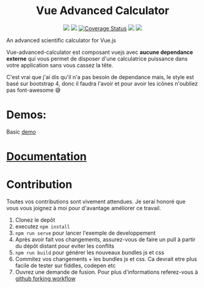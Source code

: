 
<h1 align="center">Vue Advanced Calculator</h1>

<p align="center">
  <a href="https://www.npmjs.com/package/vue-advanced-calculator"><img src="https://img.shields.io/npm/v/vue-advanced-calculator.svg"></a>
  <a href="https://www.npmjs.com/package/vue-advanced-calculator"><img src="https://img.shields.io/npm/dt/vue-advanced-calculator.svg"></a>
<a href='https://coveralls.io/github/dimtrovich/vue-advanced-calculator?branch=master'><img src='https://coveralls.io/repos/github/dimtrovich/vue-advanced-calculator/badge.svg?branch=master' alt='Coverage Status' /></a>
  <a href="https://github.com/dimtrovich/vue-advanced-calculator/blob/master/LICENCE.md"><img src="https://img.shields.io/badge/license-MIT-blue.svg"></a>
  <a href="http://img.badgesize.io/dimtrovich/vue-advanced-calculator/master/dist/vue-advanced-calculator.js.svg?compression=gzip&style=flat-square">
    <img src="http://img.badgesize.io/dimtrovich/vue-advanced-calculator/master/dist/vue-form-wizard.js.svg?compression=gzip&style=flat-square">
  </a>
</p>

An advanced scientific calculator for Vue.js

Vue-advanced-calculator est composant vuejs avec **aucune dependance externe** qui vous permet de disposer d'une calculatrice puissance dans votre application sans vous cassez la tête. 

C'est vrai que j'ai dis qu'il n'a pas besoin de dependance mais, le style est basé sur bootstrap 4, donc il faudra l'avoir et pour avoir les icônes n'oubliez pas font-awesome 😅

# Demos:
Basic [demo](https://jsfiddle.net/Dimtrovich/xpegj9ys/12/)

# [Documentation](https://dimtrovich.github.io/vue-advanced-calculator)

# Contribution
Toutes vos contributions sont vivement attendues. Je serai honoré que vous vous joignez à moi pour d'avantage améliorer ce travail.

1. Clonez le depôt
2. executez `npm install`
3. `npm run serve` pour lancer l'exemple de developpement
4. Après avoir fait vos changements, assurez-vous de faire un pull à partir du dépôt distant pour eviter les conflits
5. `npm run build` pour générer les nouveaux bundles js et css
6. Commitez vos changements + les bundles js et css. Ca devrait etre plus facile de tester sur fiddles, codepen etc
7. Ouvrez une demande de fusion. Pour plus d'informations referez-vous à [github forking workflow](https://gist.github.com/Chaser324/ce0505fbed06b947d962)
